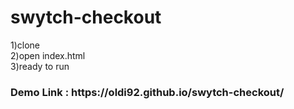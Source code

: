 # swytch-checkout

1)clone <br/>
2)open index.html <br/>
3)ready to run <br/>

<h3>Demo Link : https://oldi92.github.io/swytch-checkout/</h3>
